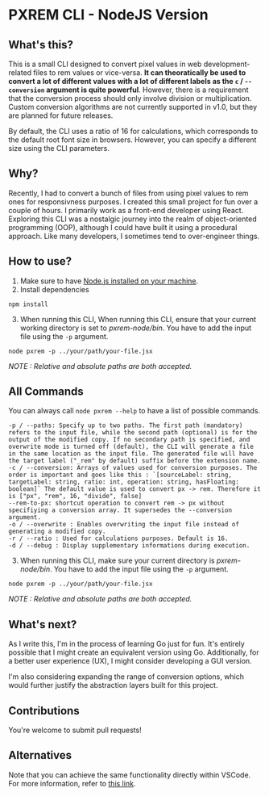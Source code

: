 # PXREM CLI - NodeJS Version

## What's this?

This is a small CLI designed to convert pixel values in web development-related files to rem values or vice-versa. **It can theoratically be used to convert a lot of different values with a lot of different labels as the `c` / `--conversion` argument is quite powerful**. However, there is a requirement that the conversion process should only involve division or multiplication. Custom conversion algorithms are not currently supported in v1.0, but they are planned for future releases.

By default, the CLI uses a ratio of 16 for calculations, which corresponds to the default root font size in browsers. However, you can specify a different size using the CLI parameters.

## Why?

Recently, I had to convert a bunch of files from using pixel values to rem ones for responsivness purposes. I created this small project for fun over a couple of hours. I primarily work as a front-end developer using React. Exploring this CLI was a nostalgic journey into the realm of object-oriented programming (OOP), although I could have built it using a procedural approach. Like many developers, I sometimes tend to over-engineer things.

## How to use?

1. Make sure to have [Node.js installed on your machine](https://nodejs.org/).
2. Install dependencies

```
npm install
```

3. When running this CLI, When running this CLI, ensure that your current working directory is set to _pxrem-node/bin_. You have to add the input file using the `-p` argument.

```
node pxrem -p ../your/path/your-file.jsx
```

_NOTE : Relative and absolute paths are both accepted._

## All Commands

You can always call `node pxrem --help` to have a list of possible commands.

```
-p / --paths: Specify up to two paths. The first path (mandatory) refers to the input file, while the second path (optional) is for the output of the modified copy. If no secondary path is specified, and overwrite mode is turned off (default), the CLI will generate a file in the same location as the input file. The generated file will have the target label ("_rem" by default) suffix before the extension name.
-c / --conversion: Arrays of values used for conversion purposes. The order is important and goes like this : `[sourceLabel: string, targetLabel: string, ratio: int, operation: string, hasFloating: boolean]` The default value is used to convert px -> rem. Therefore it is ["px", "rem", 16, "divide", false]
--rem-to-px: shortcut operation to convert rem -> px without specifiying a conversion array. It supersedes the --conversion argument.
-o / --overwrite : Enables overwriting the input file instead of generating a modified copy.
-r / --ratio : Used for calculations purposes. Default is 16.
-d / --debug : Display supplementary informations during execution.
```

3. When running this CLI, make sure your current directory is _pxrem-node/bin_. You have to add the input file using the `-p` argument.

```
node pxrem -p ../your/path/your-file.jsx
```

_NOTE : Relative and absolute paths are both accepted._

## What's next?

As I write this, I'm in the process of learning Go just for fun. It's entirely possible that I might create an equivalent version using Go. Additionally, for a better user experience (UX), I might consider developing a GUI version.

I'm also considering expanding the range of conversion options, which would further justify the abstraction layers built for this project.

## Contributions

You're welcome to submit pull requests!

## Alternatives

Note that you can achieve the same functionality directly within VSCode.
For more information, refer to [this link](https://stackoverflow.com/a/72591161).
